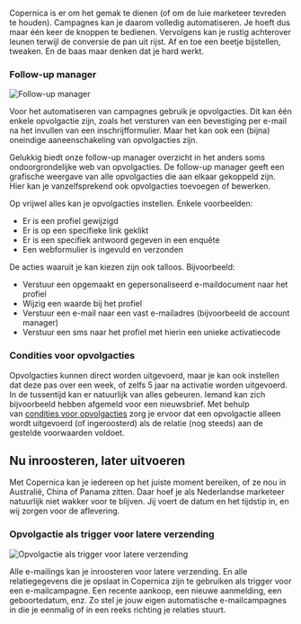 Copernica is er om het gemak te dienen (of om de luie marketeer tevreden
te houden). Campagnes kan je daarom volledig automatiseren. Je hoeft dus
maar één keer de knoppen te bedienen. Vervolgens kan je rustig
achterover leunen terwijl de conversie de pan uit rijst. Af en toe een
beetje bijstellen, tweaken. En de baas maar denken dat je hard werkt.

### Follow-up manager

![Follow-up
manager](../images/nl-opvolgacties.png)

Voor het automatiseren van campagnes gebruik je opvolgacties. Dit kan
één enkele opvolgactie zijn, zoals het versturen van een bevestiging per
e-mail na het invullen van een inschrijfformulier. Maar het kan ook een
(bijna) oneindige aaneenschakeling van opvolgacties zijn.

Gelukkig biedt onze follow-up manager overzicht in het anders soms
ondoorgrondelijke web van opvolgacties. De follow-up manager geeft een
grafische weergave van alle opvolgacties die aan elkaar gekoppeld zijn.
Hier kan je vanzelfsprekend ook opvolgacties toevoegen of bewerken. 

Op vrijwel alles kan je opvolgacties instellen. Enkele voorbeelden:

-   Er is een profiel gewijzigd
-   Er is op een specifieke link geklikt
-   Er is een specifiek antwoord gegeven in een enquête
-   Een webformulier is ingevuld en verzonden

De acties waaruit je kan kiezen zijn ook talloos. Bijvoorbeeld:

-   Verstuur een opgemaakt en gepersonaliseerd e-maildocument naar het
    profiel
-   Wijzig een waarde bij het profiel
-   Verstuur een e-mail naar een vast e-mailadres (bijvoorbeeld de
    account manager)
-   Verstuur een sms naar het profiel met hierin een unieke
    activatiecode

### Condities voor opvolgacties

Opvolgacties kunnen direct worden uitgevoerd, maar je kan ook instellen
dat deze pas over een week, of zelfs 5 jaar na activatie worden
uitgevoerd. In de tussentijd kan er natuurlijk van alles gebeuren.
Iemand kan zich bijvoorbeeld hebben afgemeld voor een nieuwsbrief. Met
behulp van [condities voor
opvolgacties](https://www.copernica.com/nl/ondersteuning/helpdocumentatie/condities-voor-opvolgacties-beperk-het-activeren-of-uitvoeren-van-een-opvolgactie) zorg
je ervoor dat een opvolgactie alleen wordt uitgevoerd (of ingeroosterd)
als de relatie (nog steeds) aan de gestelde voorwaarden voldoet.

Nu inroosteren, later uitvoeren
-------------------------------

Met Copernica kan je iedereen op het juiste moment bereiken, of ze nou
in Australië, China of Panama zitten. Daar hoef je als Nederlandse
marketeer natuurlijk niet wakker voor te blijven. Jij voert de datum en
het tijdstip in, en wij zorgen voor de aflevering.

### Opvolgactie als trigger voor latere verzending

![Opvolgactie als trigger voor latere
verzending](https://pic.vicinity.nl/127/0/113947/nl-automatisch.png)

Alle e-mailings kan je inroosteren voor latere verzending. En alle
relatiegegevens die je opslaat in Copernica zijn te gebruiken als
trigger voor een e-mailcampagne. Een recente aankoop, een nieuwe
aanmelding, een geboortedatum, enz. Zo stel je jouw eigen automatische
e-mailcampagnes in die je eenmalig of in een reeks richting je relaties
stuurt.
